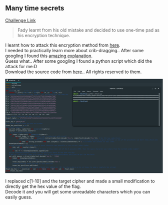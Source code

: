 **Many time secrets**
-------------
[Challenge Link](https://mega.nz/#!DGxBjaDR!tMWkHf0s0svmkboGd-IASHsS9jACxSYx4zi_ETsyzyQ)  

> Fady learnt from his old mistake and decided to use one-time pad as his encryption technique.

I learnt how to attack this encryption method from [here](https://crypto.stackexchange.com/questions/2249/how-does-one-attack-a-two-time-pad-i-e-one-time-pad-with-key-reuse).  
I needed to practically learn more about crib-dragging.. After some googling I found this [amazing explanation](http://travisdazell.blogspot.com/2012/11/many-time-pad-attack-crib-drag.html).  
Guess what.. After some googling I found a python script which did the attack for me:D  
Download the source code from [here](https://github.com/Jwomers/many-time-pad-attack/blob/master/attack.py).. All rights reserved to them.

![](images/many-time-pad.png)

I replaced c[1-10] and the target cipher and made a small modification to directly get the hex value of the flag.  
Decode it and you will get some unreadable characters which you can easily guess.

